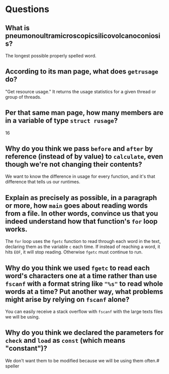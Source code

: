 # Questions

## What is pneumonoultramicroscopicsilicovolcanoconiosis?

The longest possible properly spelled word.

## According to its man page, what does `getrusage` do?

"Get resource usage." It returns the usage statistics for a given thread or group of threads.

## Per that same man page, how many members are in a variable of type `struct rusage`?

16

## Why do you think we pass `before` and `after` by reference (instead of by value) to `calculate`, even though we're not changing their contents?

We want to know the difference in usage for every function, and it's that difference that tells us our runtimes.

## Explain as precisely as possible, in a paragraph or more, how `main` goes about reading words from a file. In other words, convince us that you indeed understand how that function's `for` loop works.

The `for` loop uses the `fgetc` function to read through each word in the text, declaring them as the variable `c` each time. If instead of reaching a word, it hits `EOF`, it will stop reading. Otherwise `fgetc` must continue to run.

## Why do you think we used `fgetc` to read each word's characters one at a time rather than use `fscanf` with a format string like `"%s"` to read whole words at a time? Put another way, what problems might arise by relying on `fscanf` alone?

You can easily receive a stack overflow with `fscanf` with the large texts files we will be using.

## Why do you think we declared the parameters for `check` and `load` as `const` (which means "constant")?

We don't want them to be modified because we will be using them often.# speller
